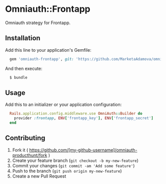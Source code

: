 # Omniauth::Frontapp

Omniauth strategy for Frontapp.

## Installation

Add this line to your application's Gemfile:

```ruby
  gem 'omniauth-frontapp', git: 'https://github.com/MarketaAdamova/omniauth-frontapp.git'
```

And then execute:

```bash
  $ bundle
```

## Usage

Add this to an initializer or your application configuration:

```ruby
  Rails.application.config.middleware.use OmniAuth::Builder do
    provider :frontapp, ENV['frontapp_key'], ENV['frontapp_secret']
  end
```

## Contributing

1. Fork it ( https://github.com/[my-github-username]/omniauth-producthunt/fork )
2. Create your feature branch (`git checkout -b my-new-feature`)
3. Commit your changes (`git commit -am 'Add some feature'`)
4. Push to the branch (`git push origin my-new-feature`)
5. Create a new Pull Request
